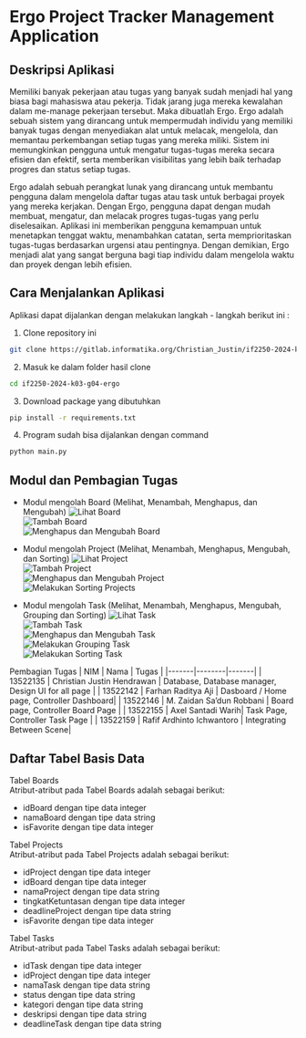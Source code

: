 # Ergo Project Tracker Management Application

## Deskripsi Aplikasi
Memiliki banyak pekerjaan atau tugas yang banyak sudah menjadi hal yang biasa bagi mahasiswa atau pekerja. Tidak jarang juga mereka kewalahan dalam me-manage pekerjaan tersebut. Maka dibuatlah Ergo. Ergo adalah sebuah sistem yang dirancang untuk mempermudah individu yang memiliki banyak tugas dengan menyediakan alat untuk melacak, mengelola, dan memantau perkembangan setiap tugas yang mereka miliki. Sistem ini memungkinkan pengguna untuk mengatur tugas-tugas mereka secara efisien dan efektif, serta memberikan visibilitas yang lebih baik terhadap progres dan status setiap tugas.

Ergo adalah sebuah perangkat lunak yang dirancang untuk membantu pengguna dalam mengelola daftar tugas atau task untuk berbagai proyek yang mereka kerjakan. Dengan Ergo, pengguna dapat dengan mudah membuat, mengatur, dan melacak progres tugas-tugas yang perlu diselesaikan. Aplikasi ini memberikan pengguna kemampuan untuk menetapkan tenggat waktu, menambahkan catatan, serta memprioritaskan tugas-tugas berdasarkan urgensi atau pentingnya. Dengan demikian, Ergo menjadi alat yang sangat berguna bagi tiap individu dalam mengelola waktu dan proyek dengan lebih efisien.

## Cara Menjalankan Aplikasi
Aplikasi dapat dijalankan dengan melakukan langkah - langkah berikut ini : 
1. Clone repository ini 
```sh
git clone https://gitlab.informatika.org/Christian_Justin/if2250-2024-k03-g04-ergo.git
```
2. Masuk ke dalam folder hasil clone

```sh
cd if2250-2024-k03-g04-ergo
```

3. Download package yang dibutuhkan
```sh
pip install -r requirements.txt
```

4. Program sudah bisa dijalankan dengan command 
```sh
python main.py
```


## Modul dan Pembagian Tugas
- Modul mengolah Board (Melihat, Menambah, Menghapus, dan Mengubah)
<img src="doc/TampilanHome.png" alt="Lihat Board"><br>
<img src="doc/TampilanHome_AddingBoard.png" alt="Tambah Board"><br>
<img src="doc/TampilanBoard_SettingBoard.png" alt="Menghapus dan Mengubah Board"><br>

- Modul mengolah Project (Melihat, Menambah, Menghapus, Mengubah, dan Sorting)
<img src="doc/TampilanBoard.png" alt="Lihat Project"><br>
<img src="doc/TampilanBoard_AddingProjects.png" alt="Tambah Project"><br>
<img src="doc/TampilanBoard_SettingProjects.png" alt="Menghapus dan Mengubah Project"><br>
<img src="doc/TampilanBoard_SortingProjects.png" alt="Melakukan Sorting Projects"><br>

- Modul mengolah Task (Melihat, Menambah, Menghapus, Mengubah, Grouping dan Sorting)
<img src="doc/TampilanProject.png" alt="Lihat Task"><br>
<img src="doc/TampilanProject_AddingTask.png" alt="Tambah Task"><br>
<img src="doc/TampilanProject_EditTask.png" alt="Menghapus dan Mengubah Task"><br>
<img src="doc/TampilanBoard_GroupingTask.png" alt="Melakukan Grouping Task"><br>
<img src="doc/TampilanBoard_SortingTask.png" alt="Melakukan Sorting Task"><br>

Pembagian Tugas
| NIM | Nama | Tugas |
|-------|--------|-------|
| 13522135 | Christian Justin Hendrawan | Database, Database manager, Design UI for all page |
| 13522142 | Farhan Raditya Aji | Dasboard / Home page, Controller Dashboard|
| 13522146 | M. Zaidan Sa’dun Robbani | Board page, Controller Board Page |
| 13522155 | Axel Santadi Warih| Task Page, Controller Task Page |
| 13522159 | Rafif Ardhinto Ichwantoro | Integrating Between Scene|

## Daftar Tabel Basis Data
Tabel Boards<br>
Atribut-atribut pada Tabel Boards adalah sebagai berikut:
- idBoard dengan tipe data integer
- namaBoard dengan tipe data string
- isFavorite dengan tipe data integer

Tabel Projects <br>
Atribut-atribut pada Tabel Projects adalah sebagai berikut:
- idProject dengan tipe data integer
- idBoard dengan tipe data integer
- namaProject dengan tipe data string
- tingkatKetuntasan dengan tipe data integer
- deadlineProject dengan tipe data string
- isFavorite dengan tipe data integer

Tabel Tasks<br>
Atribut-atribut pada Tabel Tasks adalah sebagai berikut:
- idTask dengan tipe data integer
- idProject dengan tipe data integer
- namaTask dengan tipe data string
- status dengan tipe data string
- kategori dengan tipe data string
- deskripsi dengan tipe data string
- deadlineTask dengan tipe data string
